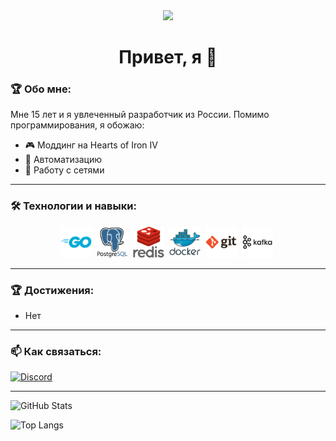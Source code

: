 <div id="header" align="center">
    <img src="https://media1.tenor.com/m/mBFE12v7hAoAAAAd/gopher-go-lang-infinite-recursion.gif" width="400"/>
</div>
    <h1 align="center">Привет, я 👋</h1>

### 🏆 Обо мне:
Мне 15 лет и я увлеченный разработчик из России. Помимо программирования, я обожаю:

- 🎮 Моддинг на Hearts of Iron IV
- 🤖 Автоматизацию
- 🔗 Работу с сетями

---

### 🛠️ Технологии и навыки:
            
<div align="center">
    <img src="https://raw.githubusercontent.com/devicons/devicon/ca28c779441053191ff11710fe24a9e6c23690d6/icons/go/go-original-wordmark.svg" width="50" height="50"/>&nbsp;
    <img src="https://raw.githubusercontent.com/devicons/devicon/ca28c779441053191ff11710fe24a9e6c23690d6/icons/postgresql/postgresql-original-wordmark.svg" width="50" height="50"/>&nbsp;
    <img src="https://raw.githubusercontent.com/devicons/devicon/ca28c779441053191ff11710fe24a9e6c23690d6/icons/redis/redis-original-wordmark.svg" width="50" height="50"/>&nbsp;
    <img src="https://raw.githubusercontent.com/devicons/devicon/ca28c779441053191ff11710fe24a9e6c23690d6/icons/docker/docker-original-wordmark.svg" width="50" height="50"/>&nbsp;
    <img src="https://raw.githubusercontent.com/devicons/devicon/ca28c779441053191ff11710fe24a9e6c23690d6/icons/git/git-original-wordmark.svg" width="50" height="50"/>&nbsp;
    <img src="https://raw.githubusercontent.com/devicons/devicon/ca28c779441053191ff11710fe24a9e6c23690d6/icons/apachekafka/apachekafka-original-wordmark.svg" width="50" height="50"/>&nbsp;
</div>

---

### 🏆 Достижения:
- Нет

---

### 📫 Как связаться:
[![Discord](https://img.shields.io/badge/-Discord-5865F2?style=flat&logo=Discord&logoColor=white)](https://discord.com/users/gurhz)

---

![GitHub Stats](https://github-readme-stats.vercel.app/api?username=gurhz&show_icons=true&theme=radical)

![Top Langs](https://github-readme-stats.vercel.app/api/top-langs/?username=gurhz&layout=compact&theme=vision-friendly-dark)

